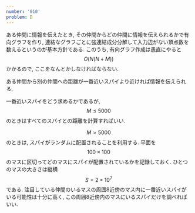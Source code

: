 ```yaml
---
number: '010'
problem: D
---
```

ある仲間に情報を伝えたとき, その仲間からどの仲間に情報を伝えられるかで有向グラフを作り, 連結なグラフごとに強連結成分分解して入力辺がない頂点数を数えるというのが基本方針である. このうち, 有向グラフ作成は愚直にやると $$ O(N(N+M)) $$ かかるので, ここをなんとかしなければならない.

ある仲間から別の仲間への距離が一番近いスパイより近ければ情報を伝えられる.

一番近いスパイをどう求めるかであるが, $$ M \leq 5000 $$ のときはすべてのスパイとの距離を計算すればいい.

$$ M \gt 5000 $$ のときは, スパイがランダムに配置されることを利用する. 平面を $$ 100 \times 100 $$ のマスに区切ってどのマスにスパイが配置されているかを記録しておく. ひとつのマスの大きさは縦横 $$ S = 2 \times 10^7 $$ である. 注目している仲間のいるマスの周囲8近傍のマス内に一番近いスパイがいる可能性は十分に高く, この周囲8近傍内のマスにいるスパイだけを調べればいい.

